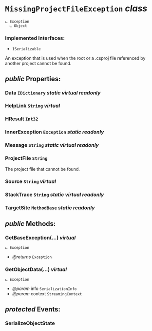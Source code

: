 # <code><span title="An exception that is used when the root or a .csproj file referenced by another project cannot be found.">MissingProjectFileException</span></code> *class*

```
ட Exception
  ட Object
```

### Implemented Interfaces:

- <code title="Allows an object to control its own serialization and deserialization.">ISerializable</code>

An exception that is used when the root or a .csproj file referenced by another project cannot be found.

## *public* Properties:

### Data <code><span title="Represents a nongeneric collection of key/value pairs.">IDictionary</span></code> *static* *virtual* *readonly*



### HelpLink <code><span title="Represents text as a sequence of UTF-16 code units.">String</span></code> *virtual*



### HResult <code><span title="Represents a 32-bit signed integer.">Int32</span></code>



### InnerException <code><span title="Represents errors that occur during application execution.">Exception</span></code> *static* *readonly*



### Message <code><span title="Represents text as a sequence of UTF-16 code units.">String</span></code> *static* *virtual* *readonly*

<inheritdoc cref="P:DotDocs.Core.Loader.Exceptions.MissingProjectFileException.Message" />

### ProjectFile <code><span title="Represents text as a sequence of UTF-16 code units.">String</span></code>

The project file that cannot be found.

### Source <code><span title="Represents text as a sequence of UTF-16 code units.">String</span></code> *virtual*



### StackTrace <code><span title="Represents text as a sequence of UTF-16 code units.">String</span></code> *static* *virtual* *readonly*



### TargetSite <code><span title="Provides information about methods and constructors.">MethodBase</span></code> *static* *readonly*





## *public* Methods:

### GetBaseException(...) *virtual*

```
ட Exception
```



- *@returns* <code><span title="Represents errors that occur during application execution.">Exception</span></code>

### GetObjectData(...) *virtual*

```
ட Exception
```



- *@param* info <code><span title="Stores all the data needed to serialize or deserialize an object. This class cannot be inherited.">SerializationInfo</span></code>
- *@param* context <code><span title="Describes the source and destination of a given serialized stream, and provides an additional caller-defined context.">StreamingContext</span></code>



## *protected* Events:

### SerializeObjectState

